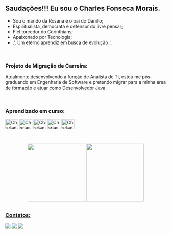 ## Saudações!!! Eu sou o Charles Fonseca Morais.

- Sou o marido da Rosana e o pai do Danillo;
- Espiritualista, democrata e defensor do livre pensar;
- Fiel torcedor do Corinthians;
- Apaixonado por Tecnologia;
- .'. Um eterno aprendiz em busca de evolução .'.

<br>

### Projeto de Migração de Carreira:

Atualmente desenvolvendo a função de Analista de TI, estou me pós-graduando em Engenharia de Software e pretendo migrar para a minha área de formação e atuar como Desenvolvedor Java.

<br>

### Aprendizado em curso:

<div style="display: inline_block">
     <img align="center" alt="Charles-Angular" height="30" width="40"
       src="https://cdn.jsdelivr.net/gh/devicons/devicon/icons/angularjs/angularjs-original.svg" width="40" height="40"/>
     <img align="center" alt="Charles-Java" height="30" width="40"
       src="https://cdn.jsdelivr.net/gh/devicons/devicon/icons/java/java-original.svg" width="40" height="40"/>
     <img align="center" alt="Charles-SpringBoot" height="30" width="40"
       src="https://cdn.jsdelivr.net/gh/devicons/devicon/icons/spring/spring-original.svg" width="40" height="40"/>
     <img align="center" alt="Charles-MySQL" height="30" width="40"
       src="https://cdn.jsdelivr.net/gh/devicons/devicon/icons/mysql/mysql-original.svg" width="40" height="40" />
     <img align="center" alt="Charles-MongoDB" height="30" width="40"
       src="https://cdn.jsdelivr.net/gh/devicons/devicon/icons/mongodb/mongodb-original.svg" height="30" width="40"/>      
</div>

##

<br>        

<div align="center">
<a href="https://github.com/charlesfonsecamorais">
  <img height="180em" src="https://github-readme-stats.vercel.app/api?username=charlesfonsecamorais&show_icons=true&theme=cobalt&include_all_commits=true&count_private=true"/>
  <img height="180em" src="https://github-readme-stats.vercel.app/api/top-langs/?username=charlesfonsecamorais&layout=compact&langs_count=7&theme=cobalt"/>
</div>
  
##
  
### Contatos:
<div>
<a href="https://instagram.com/_charlesfonsecamorais" target="_blank"><img src="https://img.shields.io/badge/-Instagram-%23E4405F?style=for-the-badge&logo=instagram&logoColor=white" target="_blank"></a>
<a href = "mailto:charlesfonsecamorais@gmail.com"><img src="https://img.shields.io/badge/Gmail-D14836?style=for-the-badge&logo=gmail&logoColor=white" target="_blank"></a>
<a href="https://www.linkedin.com/in/charlesfonsecamorais" target="_blank"><img src="https://img.shields.io/badge/-LinkedIn-%230077B5?style=for-the-badge&logo=linkedin&logoColor=white" target="_blank"></a>   
</div>

  
